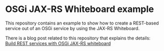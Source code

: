 # OSGi JAX-RS Whiteboard example

This repository contains an example to show how to create a REST-based service out of an OSGi service by using the JAX-RS Whiteboard.

There is a blog post related to this repository that explains the details:  
[Build REST services with OSGi JAX-RS whiteboard](http://blog.vogella.com/2021/01/08/build-rest-services-with-osgi-jax-rs-whiteboard/)